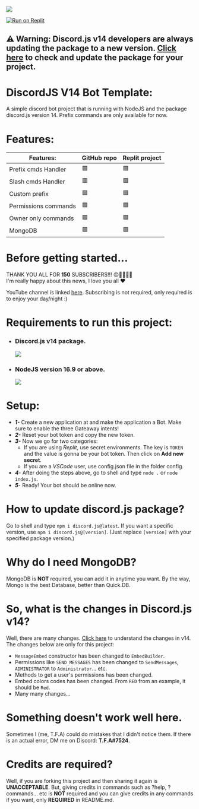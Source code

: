 <img src="https://media.discordapp.net/attachments/993843674750394378/998703932970905600/V14_Handler.png?width=960&height=540">

[![Run on Replit](https://replit.com/badge/github/TFAGaming/DiscordJS-V14-Bot-Template)](https://replit.com/github/TFAGaming/DiscordJS-V14-Bot-Template)

## ⚠️ Warning: Discord.js v14 developers are always updating the package to a new version. [Click here](https://www.npmjs.com/package/discord.js) to check and update the package for your project.

# DiscordJS V14 Bot Template:
A simple discord bot project that is running with NodeJS and the package discord.js version 14. Prefix commands are only available for now.

# Features:

| Features:      | GitHub repo | Replit project |
| ----------- | ----------- | ----------- |
| Prefix cmds Handler | 🟩 | 🟩 | 
| Slash cmds Handler | 🟥 | 🟩 |
| Custom prefix | 🟩 | 🟩 |
| Permissions commands | 🟩 | 🟩 |
| Owner only commands | 🟩 | 🟩
| MongoDB | 🟩 | 🟩 |

# Before getting started...
THANK YOU ALL FOR **150** SUBSCRIBERS!!! 😍🥳🥳🤩🤩<br>
I'm really happy about this news, I love you all ♥

YouTube channel is linked [here](https://www.youtube.com/channel/UCs6YOMcjWMs-OMxhgaG9ttg). Subscribing is not required, only required is to enjoy your day/night :)

# Requirements to run this project:
* <h3>Discord.js v14 package.</h3> <img src="https://img.shields.io/badge/discord.js-v14.1.1-blue.svg?logo=npm">
* <h3>NodeJS version 16.9 or above.</h3> <img src="https://img.shields.io/badge/nodejs-16.16.0-green.svg">

# Setup:
* ***1-*** Create a new application at and make the application a Bot. Make sure to enable the three Gateaway intents!
* ***2-*** Reset your bot token and copy the new token.
* ***3-*** Now we go for two categories:
  * If you are using *Replit*, use secret environments. The key is `TOKEN` and the value is gonna be your bot token. Then click on **Add new secret**.
  * If you are a *VSCode* user, use config.json file in the folder config.
* ***4***- After doing the steps above, go to shell and type `node .` or `node index.js`.
* ***5***- Ready! Your bot should be online now.

# How to update discord.js package?
Go to shell and type `npm i discord.js@latest`. If you want a specific version, use `npm i discord.js@[version]`. (Just replace `[version]` with your specified package version.)

# Why do I need MongoDB?
MongoDB is **NOT** required, you can add it in anytime you want. By the way, Mongo is the best Database, better than Quick.DB.

# So, what is the changes in Discord.js v14?
Well, there are many changes. [Click here](https://discordjs.guide/additional-info/changes-in-v14.html#before-you-start) to understand the changes in v14.<br>The changes below are only for this project:

* `MessageEmbed` constructor has been changed to `EmbedBuilder`.
* Permissions like `SEND_MESSAGES` has been changed to `SendMessages`, `ADMINISTRATOR` to `Administrator`... etc.
* Methods to get a user's permissions has been changed.
* Embed colors codes has been changed. From `RED` from an example, it should be `Red`.
* Many many changes...

# Something doesn't work well here.
Sometimes I (me, T.F.A) could do mistakes that I didn't notice them. If there is an actual error, DM me on Discord: **T.F.A#7524**.

# Credits are required?
Well, if you are forking this project and then sharing it again is **UNACCEPTABLE**. But, giving credits in commands such as ?help, ?commands... etc is **NOT** required and you can give credits in any commands if you want, only **REQUIRED** in README.md.
